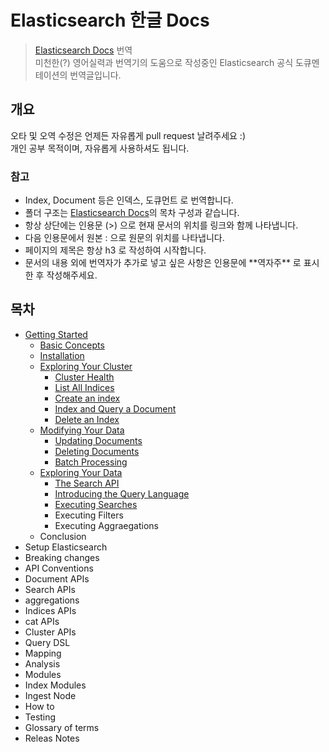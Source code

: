 # Elasticsearch 한글 Docs

> [Elasticsearch Docs](https://www.elastic.co/guide/en/elasticsearch/reference/current/index.html) 번역  
> 미천한(?) 영어실력과 번역기의 도움으로 작성중인 Elasticsearch 공식 도큐멘테이션의 번역글입니다.

## 개요
오타 및 오역 수정은 언제든 자유롭게 pull request 날려주세요 :)  
개인 공부 목적이며, 자유롭게 사용하셔도 됩니다.  

### 참고
- Index, Document 등은 인덱스, 도큐먼트 로 번역합니다.  
- 폴더 구조는 [Elasticsearch Docs](https://www.elastic.co/guide/en/elasticsearch/reference/current/index.html)의 목차 구성과 같습니다.
- 항상 상단에는 인용문 (>) 으로 현재 문서의 위치를 링크와 함께 나타냅니다.
- 다음 인용문에서 원본 : 으로 원문의 위치를 나타냅니다.
- 페이지의 제목은 항상 h3 로 작성하여 시작합니다.
- 문서의 내용 외에 번역자가 추가로 넣고 싶은 사항은 인용문에 \*\*역자주\*\* 로 표시한 후 작성해주세요.

## 목차
- [Getting Started](https://github.com/sungjunyoung/elasticsearch_doc_ko/tree/master/1.%20Getting%20Started)
    - [Basic Concepts](https://github.com/sungjunyoung/elasticsearch_doc_ko/tree/master/1.%20Getting%20Started/1.%20Basic%20Concepts)
    - [Installation](https://github.com/sungjunyoung/elasticsearch_doc_ko/tree/master/1.%20Getting%20Started/2.%20Installation)
    - [Exploring Your Cluster](https://github.com/sungjunyoung/elasticsearch_doc_ko/tree/master/1.%20Getting%20Started/3.%20Exploring%20Your%20Cluster)
        - [Cluster Health](https://github.com/sungjunyoung/elasticsearch_doc_ko/tree/master/1.%20Getting%20Started/3.%20Exploring%20Your%20Cluster/1.%20Cluster%20Health)
        - [List All Indices](https://github.com/sungjunyoung/elasticsearch_doc_ko/tree/master/1.%20Getting%20Started/3.%20Exploring%20Your%20Cluster/2.%20List%20All%20Indices)
        - [Create an index](https://github.com/sungjunyoung/elasticsearch_doc_ko/tree/master/1.%20Getting%20Started/3.%20Exploring%20Your%20Cluster/3.%20Create%20an%20Index)
        - [Index and Query a Document](https://github.com/sungjunyoung/elasticsearch_doc_ko/tree/master/1.%20Getting%20Started/3.%20Exploring%20Your%20Cluster/4.%20Index%20and%20Query%20a%20Document)
        - [Delete an Index](https://github.com/sungjunyoung/elasticsearch_doc_ko/tree/master/1.%20Getting%20Started/3.%20Exploring%20Your%20Cluster/5.%20Delete%20an%20Index)
    - [Modifying Your Data](https://github.com/sungjunyoung/elasticsearch_doc_ko/tree/master/1.%20Getting%20Started/4.%20Modifying%20Your%20Data)
        - [Updating Documents](https://github.com/sungjunyoung/elasticsearch_doc_ko/tree/master/1.%20Getting%20Started/4.%20Modifying%20Your%20Data/1.%20Updating%20Documents)
        - [Deleting Documents](https://github.com/sungjunyoung/elasticsearch_doc_ko/tree/master/1.%20Getting%20Started/4.%20Modifying%20Your%20Data/2.%20Deleting%20Documents)
        - [Batch Processing](https://github.com/sungjunyoung/elasticsearch_doc_ko/tree/master/1.%20Getting%20Started/4.%20Modifying%20Your%20Data/3.%20Batch%20Processing)
    - [Exploring Your Data](https://github.com/sungjunyoung/elasticsearch_doc_ko/tree/master/1.%20Getting%20Started/5.%20Exploring%20Your%20Data)
        - [The Search API](https://github.com/sungjunyoung/elasticsearch_doc_ko/tree/master/1.%20Getting%20Started/5.%20Exploring%20Your%20Data/1.%20The%20Search%20API)
        - [Introducing the Query Language](https://github.com/sungjunyoung/elasticsearch_doc_ko/tree/master/1.%20Getting%20Started/5.%20Exploring%20Your%20Data/2.%20Introducing%20the%20Query%20Language)
        - [Executing Searches](https://github.com/sungjunyoung/elasticsearch_doc_ko/tree/master/1.%20Getting%20Started/5.%20Exploring%20Your%20Data/3.%20Executing%20Searches)
        - Executing Filters
        - Executing Aggraegations
    - Conclusion
- Setup Elasticsearch
- Breaking changes
- API Conventions
- Document APIs
- Search APIs
- aggregations
- Indices APIs
- cat APIs
- Cluster APIs
- Query DSL
- Mapping
- Analysis
- Modules
- Index Modules
- Ingest Node
- How to
- Testing
- Glossary of terms
- Releas Notes
